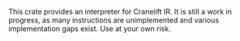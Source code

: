 This crate provides an interpreter for Cranelift IR. It is still a work in progress, as many
instructions are unimplemented and various implementation gaps exist. Use at your own risk.
